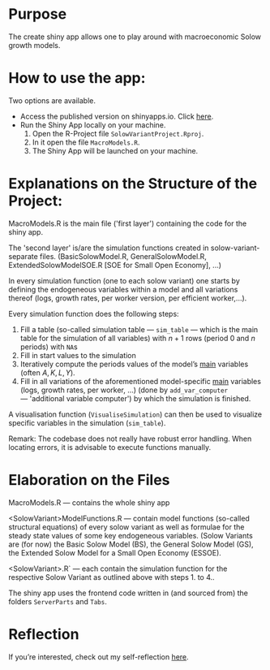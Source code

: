 # Purpose

The create shiny app allows one to play around with macroeconomic Solow growth models.

# How to use the app:
Two options are available.

- Access the published version on shinyapps.io.
  Click [here](https://sebastianshinyapps.shinyapps.io/SolowVariants/).
- Run the Shiny App locally on your machine.
  1. Open the R-Project file `SolowVariantProject.Rproj`.
  2. In it open the file `MacroModels.R`.
  3. The Shiny App will be launched on your machine.


# Explanations on the Structure of the Project:
MacroModels.R is the main file ('first layer') containing the code for the shiny app. 

The 'second layer' is/are the simulation functions created in solow-variant-separate files. (BasicSolowModel.R, GeneralSolowModel.R, ExtendedSolowModelSOE.R [SOE for Small Open Economy], ...)

In every simulation function (one to each solow variant) one starts by defining the endogeneous variables within a model and all variations thereof (logs, growth rates, per worker version, per efficient worker,...). 

Every simulation function does the following steps:

1. Fill a table (so-called simulation table — `sim_table` — which is the main table for the simulation of all variables) with $n+1$ rows (period $0$ and $n$ periods) with `NA`s
2. Fill in start values to the simulation
3. Iteratively compute the periods values of the model’s <u>main</u> variables (often $A, K, L, Y$).
4. Fill in all variations of the aforementioned model-specific <u>main</u> variables (logs, growth rates, per worker, ...) (done by `add_var_computer` — 'additional variable computer') by which the simulation is finished.

A visualisation function (`VisualiseSimulation`) can then be used to visualize specific variables in the simulation (`sim_table`).

Remark: The codebase does not really have robust error handling. When locating errors, it is advisable to execute functions manually. 

# Elaboration on the Files
MacroModels.R — contains the whole shiny app

\<SolowVariant\>ModelFunctions.R — contain model functions (so-called structural equations) of every solow variant as well as formulae for the steady state values of some key endogeneous variables.
(Solow Variants are (for now) the Basic Solow Model (BS), the General Solow Model (GS), the Extended Solow Model for a Small Open Economy (ESSOE).

\<SolowVariant\>.R` — each contain the simulation function for the respective Solow Variant as outlined above with steps 1. to 4..

The shiny app uses the frontend code written in (and sourced from) the folders `ServerParts` and `Tabs`.

# Reflection

If you’re interested, check out my self-reflection [here](https://github.com/SebastianBehrens/SolowVariants/blob/main/Project%20Reflection.md).

